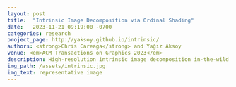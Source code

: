 ```yaml
---
layout: post
title:  "Intrinsic Image Decomposition via Ordinal Shading"
date:   2023-11-21 09:19:00 -0700
categories: research
project_page: http://yaksoy.github.io/intrinsic/
authors: <strong>Chris Careaga</strong> and Yağız Aksoy
venue: <em>ACM Transactions on Graphics 2023</em>
description: High-resolution intrinsic image decomposition in-the-wild!
img_path: /assets/intrinsic.jpg
img_text: representative image
---
```


